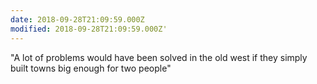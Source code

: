 ```yaml
---
date: 2018-09-28T21:09:59.000Z
modified: 2018-09-28T21:09:59.000Z'
---
```


  "A lot of problems would have been solved in the old west if they simply built towns big enough for two people"
